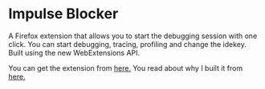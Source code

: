 # Impulse Blocker
A Firefox extension that allows you to start the debugging session with one click. You can start debugging, tracing, profiling and change the idekey. Built using the new WebExtensions API.

You can get the extension from [here.](https://addons.mozilla.org/en-US/firefox/addon/xdebug-starter/)
You read about why I built it from [here.](https://raicem.github.io/2017/08/24/firefox-extension-for-starting-xdebug/)